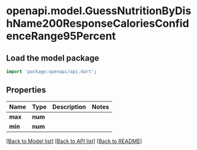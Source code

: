 # openapi.model.GuessNutritionByDishName200ResponseCaloriesConfidenceRange95Percent

## Load the model package
```dart
import 'package:openapi/api.dart';
```

## Properties
Name | Type | Description | Notes
------------ | ------------- | ------------- | -------------
**max** | **num** |  | 
**min** | **num** |  | 

[[Back to Model list]](../README.md#documentation-for-models) [[Back to API list]](../README.md#documentation-for-api-endpoints) [[Back to README]](../README.md)


